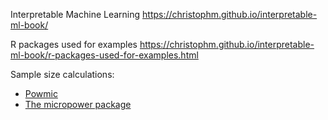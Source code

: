 Interpretable Machine Learning
https://christophm.github.io/interpretable-ml-book/


R packages used for examples
https://christophm.github.io/interpretable-ml-book/r-packages-used-for-examples.html


Sample size calculations:

+ [Powmic](https://github.com/lichen-lab/powmic)
+ [The micropower package](https://github.com/brendankelly/micropower)
